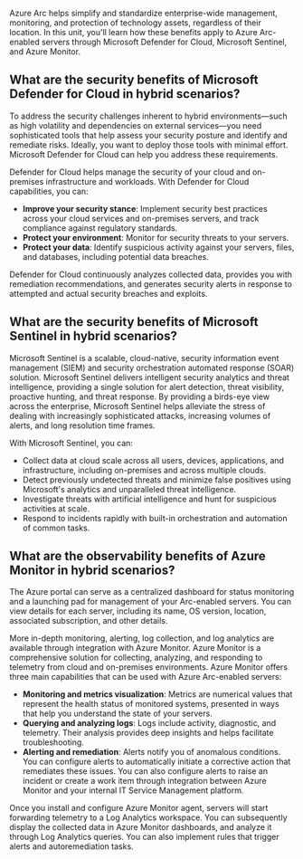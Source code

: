 Azure Arc helps simplify and standardize enterprise-wide management, monitoring, and protection of technology assets, regardless of their location. In this unit, you'll learn how these benefits apply to Azure Arc-enabled servers through Microsoft Defender for Cloud, Microsoft Sentinel, and Azure Monitor.

## What are the security benefits of Microsoft Defender for Cloud in hybrid scenarios?

To address the security challenges inherent to hybrid environments—such as high volatility and dependencies on external services—you need sophisticated tools that help assess your security posture and identify and remediate risks. Ideally, you want to deploy those tools with minimal effort. Microsoft Defender for Cloud can help you address these requirements.

Defender for Cloud helps manage the security of your cloud and on-premises infrastructure and workloads. With Defender for Cloud capabilities, you can:

- **Improve your security stance**: Implement security best practices across your cloud services and on-premises servers, and track compliance against regulatory standards.
- **Protect your environment**: Monitor for security threats to your servers.
- **Protect your data**: Identify suspicious activity against your servers, files, and databases, including potential data breaches.

Defender for Cloud continuously analyzes collected data, provides you with remediation recommendations, and generates security alerts in response to attempted and actual security breaches and exploits.

## What are the security benefits of Microsoft Sentinel in hybrid scenarios?

Microsoft Sentinel is a scalable, cloud-native, security information event management (SIEM) and security orchestration automated response (SOAR) solution. Microsoft Sentinel delivers intelligent security analytics and threat intelligence, providing a single solution for alert detection, threat visibility, proactive hunting, and threat response. By providing a birds-eye view across the enterprise, Microsoft Sentinel helps alleviate the stress of dealing with increasingly sophisticated attacks, increasing volumes of alerts, and long resolution time frames.

With Microsoft Sentinel, you can:

- Collect data at cloud scale across all users, devices, applications, and infrastructure, including on-premises and across multiple clouds.
- Detect previously undetected threats and minimize false positives using Microsoft's analytics and unparalleled threat intelligence.
- Investigate threats with artificial intelligence and hunt for suspicious activities at scale.
- Respond to incidents rapidly with built-in orchestration and automation of common tasks.

## What are the observability benefits of Azure Monitor in hybrid scenarios?

The Azure portal can serve as a centralized dashboard for status monitoring and a launching pad for management of your Arc-enabled servers. You can view details for each server, including its name, OS version, location, associated subscription, and other details.

More in-depth monitoring, alerting, log collection, and log analytics are available through integration with Azure Monitor. Azure Monitor is a comprehensive solution for collecting, analyzing, and responding to telemetry from cloud and on-premises environments. Azure Monitor offers three main capabilities that can be used with Azure Arc-enabled servers:

- **Monitoring and metrics visualization**: Metrics are numerical values that represent the health status of monitored systems, presented in ways that help you understand the state of your servers.
- **Querying and analyzing logs**: Logs include activity, diagnostic, and telemetry. Their analysis provides deep insights and helps facilitate troubleshooting.
- **Alerting and remediation**: Alerts notify you of anomalous conditions. You can configure alerts to automatically initiate a corrective action that remediates these issues. You can also configure alerts to raise an incident or create a work item through integration between Azure Monitor and your internal IT Service Management platform.

Once you install and configure Azure Monitor agent, servers will start forwarding telemetry to a Log Analytics workspace. You can subsequently display the collected data in Azure Monitor dashboards, and analyze it through Log Analytics queries. You can also implement rules that trigger alerts and autoremediation tasks.
